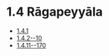 

# 1.4 Rāgapeyyāla

* [1.4.1](1.4/1.4.1.md)
* [1.4.2--10](1.4/1.4.2--10.md)
* [1.4.11--170](1.4/1.4.11--170.md)



